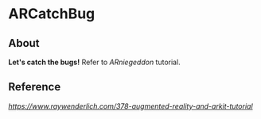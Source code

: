 # ARCatchBug
## About
 **Let's catch the bugs!** Refer to *ARniegeddon* tutorial. 
 
## Reference
 *https://www.raywenderlich.com/378-augmented-reality-and-arkit-tutorial*

